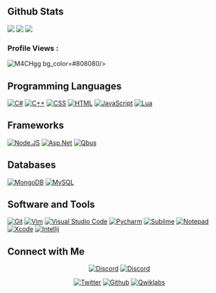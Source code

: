 ## Github Stats

<img src="https://github-readme-stats.vercel.app/api?username=M4CHgg&&show_icons=true&count_private=true&theme=github_dark">
<img src="https://github-readme-streak-stats.herokuapp.com/?user=M4CHgg&theme=github_dark"/>
<img src="https://github-readme-stats.vercel.app/api/top-langs/?username=M4CHgg&layout=compact&theme=github_dark"/>
<p align="right"> <h3>Profile Views :</h3> <img src="https://komarev.com/ghpvc/?username=M4CHgg&label=Profile%20views&color=020202&style=flat"
    alt="M4CHgg" />
    bg_color=#808080/></p>
  </p>

## Programming Languages

<p>
    <a href="#"><img alt="C#" src="https://img.shields.io/badge/Csharp%20-%23430098.svg?logo=csharp&logoColor=white"></a>
    <a href="#"><img alt="C++" src="https://img.shields.io/badge/C++%20-%2300599C.svg?logo=c%2B%2B&logoColor=white"></a>
    <a href="#"><img alt="CSS" src="https://img.shields.io/badge/CSS%20-%231572B6.svg?logo=css3&logoColor=white"></a>
    <a href="#"><img alt="HTML" src="https://img.shields.io/badge/HTML%20-%23E34F26.svg?logo=html5&logoColor=white"></a>
    <a href="#"><img alt="JavaScript" src="https://img.shields.io/badge/JavaScript%20-%23F7DF1E.svg?logo=javascript&logoColor=black"></a>
    <a href="#"><img alt="Lua" src="https://img.shields.io/badge/Lua-0078D7?logo=lua&logoColor=black"></a>
</p>

## Frameworks
<p>
   <a href="#"><img alt="Node.JS" src="https://img.shields.io/badge/Node.js-%2311AB00?logo=node.js&logoColor=white"></a>
   <a href="#"><img alt="Asp.Net" src="https://img.shields.io/badge/.net-4285F4?logo=dotnet&logoColor=white"></a>
   <a href="#"><img alt="Qbus" src="https://img.shields.io/badge/Qbus-%23FF0000.svg?logo=fivem&logoColor=white"></a>
</p>

## Databases

<p>
    <a href="#"><img alt="MongoDB" src="https://img.shields.io/badge/MongoDB%20-%020202.svg?logo=mongodb&logoColor=black"></a>
    <a href="#"><img alt="MySQL" src="https://img.shields.io/badge/MySQL-FB542B?logo=mysql&logoColor=black"></a>
</p> 

## Software and Tools
<p>
  <a href="#"><img alt="Git" src="https://img.shields.io/badge/Git%20-%23F05033.svg?logo=git&logoColor=white"></a>
	<a href="#"><img alt="Vim" src="https://img.shields.io/badge/VIM-%2311AB00.svg?logo=vim&logoColor=white"></a>
  <a href="#"><img alt="Visual Studio Code" src="https://img.shields.io/badge/Visual%20Studio%20Code-0078d7.svg?logo=visual-studio-code&logoColor=white"></a>
  <a href="#"><img alt="Pycharm" src="https://img.shields.io/badge/pycharm-143?logo=pycharm&logoColor=black&color=green&labelColor=green"></a>
	<a href="#"><img alt="Sublime" src="https://img.shields.io/badge/sublime_text-%23575757.svg?logo=sublime-text&logoColor=important"></a>
	<a href="#"><img alt="Notepad" src="https://img.shields.io/badge/Notepad++-90E59A.svg?logo=notepad%2B%2B&logoColor=black"></a>
	<a href="#"><img alt="Xcode" src="https://img.shields.io/badge/Xcode-007ACC?for-the-badge&logo=xcode&logoColor=white"></a>
	<a href="#"><img alt="Intellij" src="https://img.shields.io/badge/IntelliJ&nbsp;IDEA-000000.svg?logo=intellij-idea&logoColor=white"></a>
</p>

## Connect with Me


<p align="center">
  <a href="https://discord.gg/2mf8yZXaEC"><img alt="Discord" title="M4CH's Discord Server" src="https://img.shields.io/discord/930889721826132060?label=Discord%20Server&logo=Discord&colorB=5865F2&style=for-the-badge&logoColor=white"></a>
  <a href="https://discord.gg/"><img alt="Discord" title="M4CH's Discord" src="https://img.shields.io/badge/M4CH%230004-%237289DA.svg?style=for-the-badge&logo=discord&logoColor=white"></a>
 </p>
 <p align="center">
  <a href="https://twitter.com/M4CHgg"><img alt="Twitter" title="M4CH Twitter" src="https://img.shields.io/badge/Twitter-1DA1F2?style=for-the-badge&logo=twitter&logoColor=white"></a>
  <a href="https://github.com/M4CHgg"><img alt="Github" title="M4CH Github" src="https://img.shields.io/badge/GitHub-100000?style=for-the-badge&logo=github&logoColor=white"></a>
  <a href="https://www.eeroleplay.net"><img alt="Qwiklabs" title="EE Roleplay" src="https://img.shields.io/badge/EERP-0077B5?style=for-the-badge&logo=microsoftedge&logoColor=white"></a>
</p>
